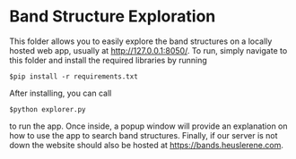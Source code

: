 # Band Structure Exploration
This folder allows you to easily explore the band structures on a locally hosted web app, usually at http://127.0.0.1:8050/. To run, simply navigate to this folder and install the required libraries by running 

 <pre><code>$pip install -r requirements.txt </code></pre> 

 After installing, you can call
 <pre><code>$python explorer.py </code></pre>

to run the app. Once inside, a popup window will provide an explanation on how to use the app to search band structures. Finally, if our server is not down the website should also be hosted at https://bands.heuslerene.com. 
